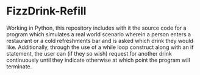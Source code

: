 # FizzDrink-Refill
Working in Python, this repository includes with it the source code for a program which simulates a real world scenario wherein a person 
enters a restaurant or a cold refreshments bar and is asked which drink they would like. 
Additionally, through the use of a while loop construct along with an if statement, 
the user can (if they so wish) request for another drink continuously until they indicate otherwise at which point the program will terminate.

